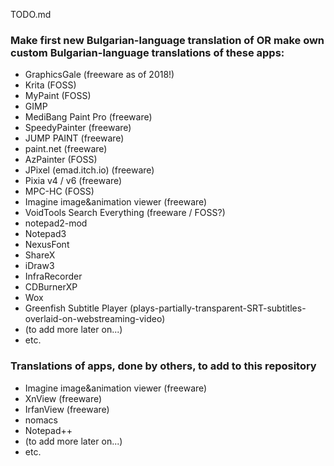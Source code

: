 TODO.md

### Make first new Bulgarian-language translation of OR make own custom Bulgarian-language translations of these apps: ###
* GraphicsGale (freeware as of 2018!)
* Krita (FOSS)
* MyPaint (FOSS)
* GIMP
* MediBang Paint Pro (freeware)
* SpeedyPainter (freeware)
* JUMP PAINT (freeware)
* paint.net (freeware)
* AzPainter (FOSS)
* JPixel (emad.itch.io) (freeware)
* Pixia v4 / v6 (freeware)
* MPC-HC (FOSS)
* Imagine image&animation viewer (freeware)
* VoidTools Search Everything (freeware / FOSS?)
* notepad2-mod
* Notepad3
* NexusFont
* ShareX
* iDraw3
* InfraRecorder
* CDBurnerXP
* Wox
* Greenfish Subtitle Player (plays-partially-transparent-SRT-subtitles-overlaid-on-webstreaming-video)
* (to add more later on...)
* etc.

### Translations of apps, done by others, to add to this repository ###
* Imagine image&animation viewer (freeware)
* XnView (freeware)
* IrfanView (freeware)
* nomacs
* Notepad++
* (to add more later on...)
* etc.
